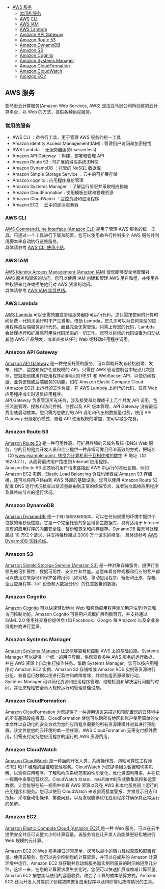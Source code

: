 <!-- TOC -->

- [AWS 服务](#aws-服务)
  - [常用的服务](#常用的服务)
  - [AWS CLI](#aws-cli)
  - [AWS IAM](#aws-iam)
  - [AWS Lambda](#aws-lambda)
  - [Amazon API Gateway](#amazon-api-gateway)
  - [Amazon Route 53](#amazon-route-53)
  - [Amazon DynamoDB](#amazon-dynamodb)
  - [Amazon S3](#amazon-s3)
  - [Amazon Cognito](#amazon-cognito)
  - [Amazon Systems Manager](#amazon-systems-manager)
  - [Amazon CloudFormation](#amazon-cloudformation)
  - [Amazon CloudWatch](#amazon-cloudwatch)
  - [Amazon EC2](#amazon-ec2)

<!-- /TOC -->


<a id="markdown-aws-服务" name="aws-服务"></a>
## AWS 服务

亚马逊云计算服务(Amazon Web Services, AWS) 是由亚马逊公司所创建的云计算平台，以 Web 的方式，提供各种远程服务。


<a id="markdown-常用的服务" name="常用的服务"></a>
### 常用的服务

- AWS CLI ：命令行工具，用于管理 AWS 服务的统一工具
- Amazon Identity Access Management(IAM) : 管理用户访问和加密秘钥
- AWS Lambda ：无服务器服务( serverless)
- Amazon API Gateway ：构建、部署和管理 API
- Amazon Route 53 : 可扩展的域名系统(DNS)
- Amazon DynamoDB ：托管的 NoSQL 数据库
- Amazon Simple Storage Service ：云中的可扩展存储
- Amazon cognito : 应用程序身份管理
- Amazon Systems Manager ：了解运行情况并采取相应措施
- Amazon CloudFormation : 使用模板创建和管理资源
- Amazon CloudWatch ：监控资源和应用程序
- Amazon EC2 ：云中的虚拟服务器


<a id="markdown-aws-cli" name="aws-cli"></a>
### AWS CLI

[AWS Command Line Interface (Amazon CLI)](https://aws.amazon.com/cn/cli/?nc2=h_m1) 是用于管理 AWS 服务的统一工具。只通过一个工具进行下载和配置，您可以使用命令行控制多个 AWS 服务并利用脚本来自动执行这些服务。  
具体请参考 [AWS CLI 使用小结]()。


<a id="markdown-aws-iam" name="aws-iam"></a>
### AWS IAM

[AWS Identity Access Management (Amazon IAM)](https://aws.amazon.com/cn/iam/?nc2=h_m1) 使您能够安全地管理对 AWS 服务和资源的访问。您可以使用 IAM 创建和管理 AWS 用户和组，并使用各种权限来允许或拒绝他们对 AWS 资源的访问。  
具体请参考 [AWS IAM 实践总结]()。


<a id="markdown-aws-lambda" name="aws-lambda"></a>
### AWS Lambda

[AWS Lambda](https://aws.amazon.com/cn/lambda/?nc2=h_m1) 可以无需预置或管理服务器即可运行代码。您只需按使用的计算时间付费 – 代码未运行时不产生费用。借助 Lambda，您几乎可以为任何类型的应用程序或后端服务运行代码，而且完全无需管理。只需上传您的代码，Lambda 会处理运行和扩展高可用性代码所需的一切工作。您可以将您的代码设置为自动从其他 AWS 产品触发，或者直接从任何 Web 或移动应用程序调用。


<a id="markdown-amazon-api-gateway" name="amazon-api-gateway"></a>
### Amazon API Gateway

[Amazon API Gateway](https://aws.amazon.com/cn/api-gateway/?nc2=h_m1) 是一种完全托管的服务，可以帮助开发者轻松创建、发布、维护、监控和保护任意规模的 API。只需在 AWS 管理控制台中轻点几次鼠标，您就能创建用作应用程序`前置端点`的 REST 和 WebSocket API，以便访问数据、业务逻辑或后端服务的功能，如在 Amazon Elastic Compute Cloud (Amazon EC2) 上运行的工作负载、在 AWS Lambda 上运行的代码、任意 Web 应用程序或实时通信应用程序。  
API Gateway 负责管理所有任务，涉及接受和处理成千上万个并发 API 调用，包括流量管理、授权和访问控制、监控以及 API 版本管理。API Gateway 没有最低费用或启动成本。您只需为您收到的 API 调用和传出的数据量付费，使用 API Gateway 分级定价模式，随着 API 使用规模的增加，您可以减少花费。


<a id="markdown-amazon-route-53" name="amazon-route-53"></a>
### Amazon Route 53

[Amazon Route 53](https://aws.amazon.com/cn/route53/?nc2=h_m1) 是一种可用性高、可扩展性强的云域名系统 (DNS) Web 服务。它的目的是为开发人员和企业提供一种非常可靠且经济高效的方式，把域名（如 www.example.com）转换为计算机用于互相连接的数字 IP 地址（如 192.0.2.1），从而将最终用户路由到 Internet 应用程序。  
Amazon Route 53 高效地将用户请求连接到 AWS 中运行的基础设施，例如 Amazon EC2 实例、Elastic Load Balancing 负载均衡器或 Amazon S3 存储桶，还可以将用户路由到 AWS 外部的基础设施。您可以使用 Amazon Route 53 配置 DNS 运行状况检查以将流量路由到正常的终端节点，或者独立监控应用程序及其终端节点的运行状况。


<a id="markdown-amazon-dynamodb" name="amazon-dynamodb"></a>
### Amazon DynamoDB

[Amazon DynamoDB](https://aws.amazon.com/cn/dynamodb/?nc2=h_m1) 是一个`键/值和文档数据库`，可以在任何规模的环境中提供个位数的毫秒级性能。它是一个完全托管的多区域多主数据库，具有适用于 Internet 规模的应用程序的内置安全性、备份和恢复和内存缓存。DynamoDB 每天可处理超过 10 万亿个请求，并支持每秒超过 2000 万个请求的峰值。
具体请参考 [AWS DynamoDB 实践总结]()。


<a id="markdown-amazon-s3" name="amazon-s3"></a>
### Amazon S3

[Amazon Simple Storage Service (Amazon S3)](https://aws.amazon.com/cn/s3/?nc2=h_m1) 是一种对象存储服务，提供行业领先的可扩展性、数据可用性、安全性和性能。这意味着各种规模和行业的客户都可以使用它来存储和保护各种用例（如网站、移动应用程序、备份和还原、存档、企业应用程序、IoT 设备和大数据分析）的任意数量的数据。


<a id="markdown-amazon-cognito" name="amazon-cognito"></a>
### Amazon Cognito

[Amazon Cognito](https://aws.amazon.com/cn/cognito/?nc2=h_m1) 可以快速轻松地为 Web 和移动应用程序添加用户注册/登录和访问控制功能。Amazon Cognito 可将用户规模扩展到数百万，并支持通过 SAML 2.0 使用社交身份提供商 (如 Facebook、Google 和 Amazon) 以及企业身份提供商进行登录。


<a id="markdown-amazon-systems-manager" name="amazon-systems-manager"></a>
### Amazon Systems Manager

[Amazon Systems Manager](https://aws.amazon.com/cn/systems-manager/?nc2=h_m1) 让您能够查看和控制 AWS 上的基础设施。Systems Manager 可以提供一个统一的用户界面，供您查看多种 AWS 服务的运行数据，并在 AWS 资源上自动执行操作任务。借助 Systems Manager，您可以按应用程序对 Amazon EC2 实例、Amazon S3 存储桶或 Amazon RDS 实例等资源进行分组、查看运行数据以便进行监控和故障排除，并对各组资源采取行动。Systems Manager 可以简化资源和应用程序管理、缩短检测和解决运行问题的时间，并让您轻松安全地大规模运行和管理基础设施。


<a id="markdown-amazon-cloudformation" name="amazon-cloudformation"></a>
### Amazon CloudFormation

[Amazon CloudFormation](https://aws.amazon.com/cn/cloudformation/?nc2=h_m1) 为您提供了一种通用语言来描述和预配置您的云环境中的所有基础设施资源。CloudFormation 使您可以跨所有地区和账户使用简单的文本文件以自动化的安全方式为您的应用程序需要的所有资源建模并对其进行预配置。该文件是您的云环境的单一信任源。AWS CloudFormation 无需支付额外费用，只需支付支持您应用程序的运行的 AWS 资源费用。


<a id="markdown-amazon-cloudwatch" name="amazon-cloudwatch"></a>
### Amazon CloudWatch

[Amazon CloudWatch](https://aws.amazon.com/cn/cloudwatch/?nc2=h_m1) 是一种面向开发人员、系统操作员、网站可靠性工程师 (SRE) 和 IT 经理的监控和管理服务。CloudWatch 为您提供相关数据和切实见解，以监控应用程序、了解和响应系统范围的性能变化、优化资源利用率，并在统一视图中查看运营状况。CloudWatch 以`日志`、`指标`和`事件`的形式收集监控和运营数据，让您能够在统一视图中查看 AWS 资源以及在 AWS 和本地服务器上运行的应用程序和服务。您可以使用 CloudWatch 来设置高精度警报、并排显示日志和指标、采取自动化操作、排查问题，以及发现能够优化应用程序并确保其正常运行的见解。


<a id="markdown-amazon-ec2" name="amazon-ec2"></a>
### Amazon EC2

[Amazon Elastic Compute Cloud (Amazon EC2) ](https://aws.amazon.com/cn/ec2/?nc2=h_m1) 是一种 Web 服务，可以在云中提供安全并且可调整大小的计算容量。该服务旨在让开发人员能够更轻松地进行 Web 规模的云计算。

Amazon EC2 的 Web 服务接口非常简单，您可以最小的阻力轻松获取和配置容量。使用该服务，您可以完全控制您的计算资源，并可以在成熟的 Amazon 计算环境中运行。Amazon EC2 将获取并启动新服务器实例所需要的时间缩短至几分钟，这样一来，在您的计算要求发生变化时，您便可以快速扩展或缩减计算容量。Amazon EC2 按您实际使用的容量收费，改变了计算的成本结算方式。Amazon EC2 还为开发人员提供了创建故障恢复应用程序以及排除常见故障情况的工具。
